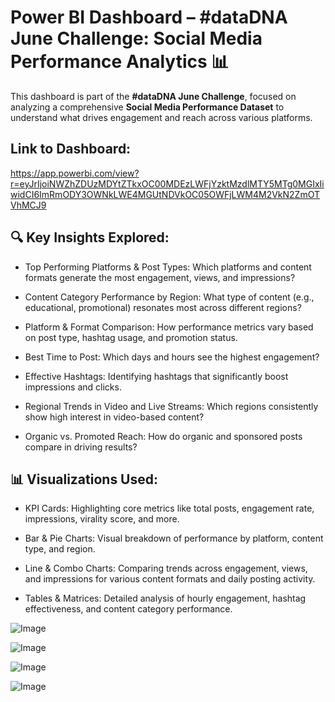 
# Power BI Dashboard – #dataDNA June Challenge: Social Media Performance Analytics 📊

This dashboard is part of the **#dataDNA June Challenge**, focused on analyzing a comprehensive **Social Media Performance Dataset** to understand what drives engagement and reach across various platforms.

## Link to Dashboard:

https://app.powerbi.com/view?r=eyJrIjoiNWZhZDUzMDYtZTkxOC00MDEzLWFjYzktMzdlMTY5MTg0MGIxIiwidCI6ImRmODY3OWNkLWE4MGUtNDVkOC05OWFjLWM4M2VkN2ZmOTVhMCJ9



## 🔍 Key Insights Explored:

- Top Performing Platforms & Post Types: Which platforms and content formats generate the most engagement, views, and impressions?

- Content Category Performance by Region: What type of content (e.g., educational, promotional) resonates most across different regions?

- Platform & Format Comparison: How performance metrics vary based on post type, hashtag usage, and promotion status.

- Best Time to Post: Which days and hours see the highest engagement?

- Effective Hashtags: Identifying hashtags that significantly boost impressions and clicks.

- Regional Trends in Video and Live Streams: Which regions consistently show high interest in video-based content?

- Organic vs. Promoted Reach: How do organic and sponsored posts compare in driving results?

## 📊 Visualizations Used:

- KPI Cards: Highlighting core metrics like total posts, engagement rate, impressions, virality score, and more.

- Bar & Pie Charts: Visual breakdown of performance by platform, content type, and region.

- Line & Combo Charts: Comparing trends across engagement, views, and impressions for various content formats and daily posting activity.

- Tables & Matrices: Detailed analysis of hourly engagement, hashtag effectiveness, and content category performance.

![Image](https://github.com/user-attachments/assets/4ac0eca0-188b-4e3a-a95a-921af72a48c5)

![Image](https://github.com/user-attachments/assets/ee99bdea-1dc6-4c75-94ea-960d7348ca9b)

![Image](https://github.com/user-attachments/assets/bde21cbc-d141-4b2a-a585-e9061655bad6)

![Image](https://github.com/user-attachments/assets/d4f8ff05-1768-4adc-a53d-bdaff790efd8)
